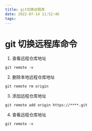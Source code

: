 ```yaml
---
title: git切换远程库
date: 2022-07-14 11:52:46
tags:
---
```


 # git 切换远程库命令
1. 查看远程仓库地址
````shell
git remote -v
````

<!-- more -->

2. 删除本地远程仓库地址
````shell
git remote rm origin 
````
3. 添加远程仓库地址
````shell
git remote add origin https://****.git
````
4. 查看远程仓库地址
````shell
git remote -v
````